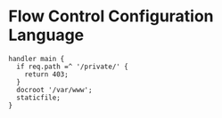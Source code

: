 Flow Control Configuration Language
===================================

```
handler main {
  if req.path =^ '/private/' {
    return 403;
  }
  docroot '/var/www';
  staticfile;
}
```
